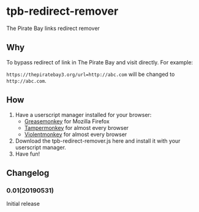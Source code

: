 # tpb-redirect-remover
The Pirate Bay links redirect remover
## Why
To bypass redirect of link in The Pirate Bay and visit directly. For example:

`https://thepiratebay3.org/url=http://abc.com` will be changed to `http://abc.com`.
## How
1. Have a userscript manager installed for your browser:
   * [Greasemonkey](https://www.greasespot.net/) for Mozilla Firefox
   * [Tampermonkey](https://www.tampermonkey.net/) for almost every browser
   * [Violentmonkey](https://violentmonkey.github.io/) for almost every browser
2. Download the tpb-redirect-remover.js here and install it with your userscript manager.
3. Have fun!
## Changelog
### 0.01(20190531)
Initial release
